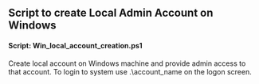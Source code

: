 ## Script to create Local Admin Account on Windows

#### Script: Win_local_account_creation.ps1
Create local account on Windows machine and provide admin access to that account. To login to system use .\account_name on the logon screen.